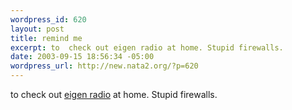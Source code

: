 ```yaml
--- 
wordpress_id: 620
layout: post
title: remind me
excerpt: to  check out eigen radio at home. Stupid firewalls.
date: 2003-09-15 18:56:34 -05:00
wordpress_url: http://new.nata2.org/?p=620
---
```

to  check out <a href="http://eigenradio.media.mit.edu/">eigen radio</a> at home. Stupid firewalls.
